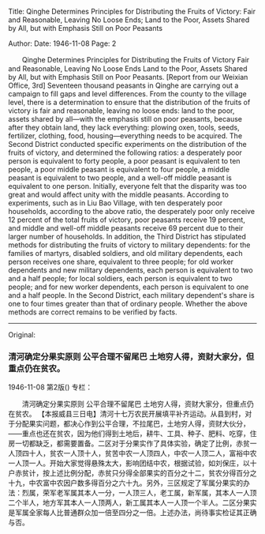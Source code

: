 Title: Qinghe Determines Principles for Distributing the Fruits of Victory: Fair and Reasonable, Leaving No Loose Ends; Land to the Poor, Assets Shared by All, but with Emphasis Still on Poor Peasants

Author: 
Date: 1946-11-08
Page: 2

　　Qinghe Determines Principles for Distributing the Fruits of Victory
    Fair and Reasonable, Leaving No Loose Ends
    Land to the Poor, Assets Shared by All, but with Emphasis Still on Poor Peasants.
    [Report from our Weixian Office, 3rd] Seventeen thousand peasants in Qinghe are carrying out a campaign to fill gaps and level differences. From the county to the village level, there is a determination to ensure that the distribution of the fruits of victory is fair and reasonable, leaving no loose ends: land to the poor, assets shared by all—with the emphasis still on poor peasants, because after they obtain land, they lack everything: plowing oxen, tools, seeds, fertilizer, clothing, food, housing—everything needs to be acquired. The Second District conducted specific experiments on the distribution of the fruits of victory, and determined the following ratios: a desperately poor person is equivalent to forty people, a poor peasant is equivalent to ten people, a poor middle peasant is equivalent to four people, a middle peasant is equivalent to two people, and a well-off middle peasant is equivalent to one person. Initially, everyone felt that the disparity was too great and would affect unity with the middle peasants. According to experiments, such as in Liu Bao Village, with ten desperately poor households, according to the above ratio, the desperately poor only receive 12 percent of the total fruits of victory, poor peasants receive 19 percent, and middle and well-off middle peasants receive 69 percent due to their larger number of households. In addition, the Third District has stipulated methods for distributing the fruits of victory to military dependents: for the families of martyrs, disabled soldiers, and old military dependents, each person receives one share, equivalent to three people; for old worker dependents and new military dependents, each person is equivalent to two and a half people; for local soldiers, each person is equivalent to two people; and for new worker dependents, each person is equivalent to one and a half people. In the Second District, each military dependent's share is one to four times greater than that of ordinary people. Whether the above methods are correct remains to be verified by facts.



<hr /> 

Original: 


### 清河确定分果实原则  公平合理不留尾巴  土地穷人得，资财大家分，但重点仍在贫农。

1946-11-08
第2版()
专栏：

　　清河确定分果实原则
    公平合理不留尾巴
    土地穷人得，资财大家分，但重点仍在贫农。
    【本报威县三日电】清河十七万农民开展填平补齐运动。从县到村，对于分配果实问题，都决心作到公平合理，不拉尾巴，土地穷人得，资财大伙分，——重点也还在贫农，因为他们得到土地后，耕牛、工具、种子、肥料、吃穿，住房一切都缺乏，都需要置备。二区对于分果实作了具体实验，确定了比例，赤贫一人顶四十人，贫农一人顶十人，贫苦中农一人顶四人，中农一人顶二人，富裕中农一人顶一人。开始大家觉得悬殊太大，影响团结中农，根据试验，如刘保庄，以十户赤贫计，按上述比例分配，赤贫只分得全部果实的百分之十二，贫农分得百分之十九，中农富中农因户数多得百分之六十九。另外，三区规定了军属分果实的办法：烈属，荣军老军属其本人一分，一人顶三人，老工属，新军属，其本人一人顶二个半人，地方军其本人一人顶两人，新工属其本人一人顶一个半人。二区分果实是军属全家每人比普通群众加一倍至四分之一倍。上述办法，尚待事实检证其正确与否。
